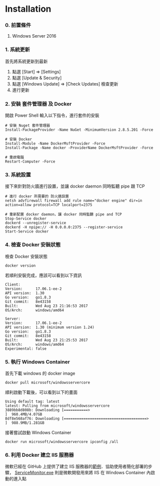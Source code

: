 # Installation

### 0. 前置條件

1. Windows Server 2016

### 1. 系統更新

首先將系統更新到最新
1. 點選 [Start] => [Settings]
2. 點選 [Update & Security]
3. 點選 [Windows Update] => [Check Updates] 檢查更新
4. 進行更新

### 2. 安裝 套件管理器 及 Docker

開啟 Power Shell 輸入以下指令，進行套件的安裝

```shell
# 安裝 Nuget 套件管理器
Install-PackageProvider -Name NuGet -MinimumVersion 2.8.5.201 -Force

# 安裝 Docker
Install-Module -Name DockerMsftProvider -Force
Install-Package -Name docker -ProviderName DockerMsftProvider -Force

# 重啟電腦
Restart-Computer -Force
```

### 3. 系統設置

接下來針對防火牆進行設置，並讓 docker daemon 同時監聽 pipe 跟 TCP

```shell
# 進行 docker 所需要的 防火牆設置
netsh advfirewall firewall add rule name="docker engine" dir=in action=allow protocol=TCP localport=2375

# 重新配置 docker daemon，讓 docker 同時監聽 pipe and TCP
Stop-Service docker
dockerd --unregister-service
dockerd -H npipe:// -H 0.0.0.0:2375 --register-service
Start-Service docker
```

### 4. 檢查 Docker 安裝狀態

檢查 Docker 安裝狀態

```shell
docker version
```

若順利安裝完成，應該可以看到以下資訊

```shell
Client:
Version:      17.06.1-ee-2
API version:  1.30
Go version:   go1.8.3
Git commit:   8e43158
Built:        Wed Aug 23 21:16:53 2017
OS/Arch:      windows/amd64

Server:
Version:      17.06.1-ee-2
API version:  1.30 (minimum version 1.24)
Go version:   go1.8.3
Git commit:   8e43158
Built:        Wed Aug 23 21:25:53 2017
OS/Arch:      windows/amd64
Experimental: false
```

### 5. 執行 Windows Container

首先下載 windows 的 docker image

```shell
docker pull microsoft/windowsservercore
```

順利啟動下載後，可以看到以下的畫面

```shell
Using default tag: latest
latest: Pulling from microsoft/windowsservercore
3889bb8d808b: Downloading [===========>                                       ]  960.4MB/4.07GB
8df8e568af76: Downloading [======================================>            ]  988.9MB/1.281GB
```

接著嘗試啟動 Windows Container

```shell
docker run microsoft/windowsservercore ipconfig /all
```


### 6. 利用 Docker 建立 IIS 服務器

微軟已經在 GitHub 上提供了建立 IIS 服務器的[範例](https://github.com/allanfann/iis-docker.git)．協助使用者簡化部署的步驟，
[ServiceMonitor.exe](https://github.com/Microsoft/IIS.ServiceMonitor) 則是微軟開發用來將 IIS 在 Windows Container 內啟動的進入點
